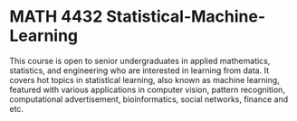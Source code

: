 # MATH 4432 Statistical-Machine-Learning

This course is open to senior undergraduates in applied mathematics, statistics, and engineering who are interested in learning from data. It covers hot topics in statistical learning, also known as machine learning, featured with various applications in computer vision, pattern recognition, computational advertisement, bioinformatics, social networks, finance and etc. 
